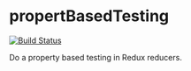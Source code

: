 # propertBasedTesting  

[![Build Status](https://travis-ci.org/vimalceg/webrtc.svg?branch=master)](https://travis-ci.org/vimalceg/webrtc)

Do a property based testing in Redux reducers.
